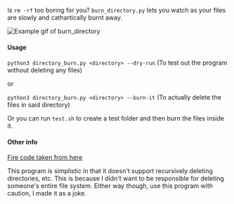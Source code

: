 Is `rm -rf` too boring for you? `burn_directory.py` lets you watch as your files are slowly and cathartically burnt away.

![Example gif of burn_directory](example.gif)

#### Usage

`python3 directory_burn.py <directory> --dry-run` (To test out the program without deleting any files)

or

`python3 directory_burn.py <directory> --burn-it` (To actually delete the files in said directory)

Or you can run `test.sh` to create a test folder and then burn the files inside it.

#### Other info

[Fire code taken from here](https://gist.github.com/msimpson/1096950)

This program is simplistic in that it doesn't support recursively deleting directories, etc. This is because I didn't want to be responsible for deleting someone's entire file system. Either way though, use this program with caution, I made it as a joke.
